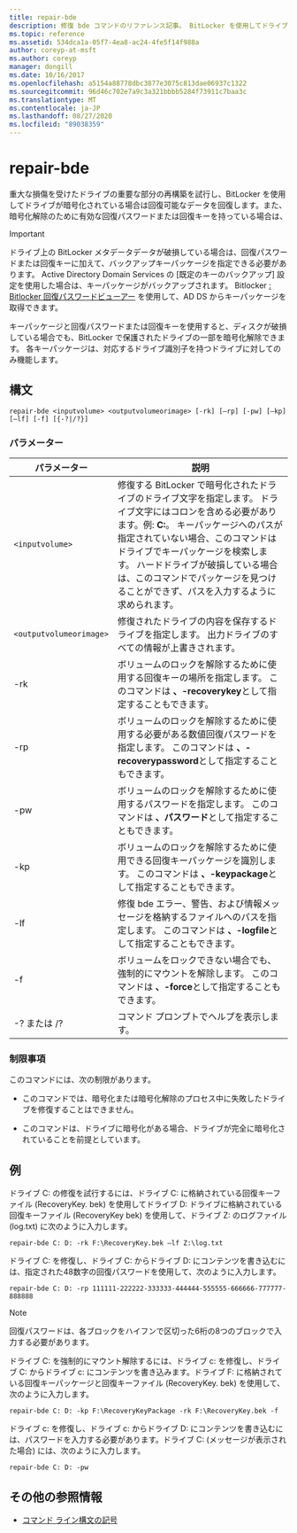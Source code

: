 ```yaml
---
title: repair-bde
description: 修復 bde コマンドのリファレンス記事。 BitLocker を使用してドライブが暗号化されている場合は、重大な損傷を受けたドライブの重要な部分を再構築し、回復可能なデータを回復することができます。
ms.topic: reference
ms.assetid: 534dca1a-05f7-4ea8-ac24-4fe5f14f988a
author: coreyp-at-msft
ms.author: coreyp
manager: dongill
ms.date: 10/16/2017
ms.openlocfilehash: a5154a88778dbc3877e3075c813dae06937c1322
ms.sourcegitcommit: 96d46c702e7a9c3a321bbbb5284f73911c7baa3c
ms.translationtype: MT
ms.contentlocale: ja-JP
ms.lasthandoff: 08/27/2020
ms.locfileid: "89038359"
---
```

# <a name="repair-bde"></a>repair-bde

重大な損傷を受けたドライブの重要な部分の再構築を試行し、BitLocker を使用してドライブが暗号化されている場合は回復可能なデータを回復します。また、暗号化解除のために有効な回復パスワードまたは回復キーを持っている場合は、

> [!IMPORTANT]
> ドライブ上の BitLocker メタデータデータが破損している場合は、回復パスワードまたは回復キーに加えて、バックアップキーパッケージを指定できる必要があります。 Active Directory Domain Services の [既定のキーのバックアップ] 設定を使用した場合は、キーパッケージがバックアップされます。 Bitlocker [: Bitlocker 回復パスワードビューアー](https://docs.microsoft.com/windows/security/information-protection/bitlocker/bitlocker-use-bitlocker-recovery-password-viewer) を使用して、AD DS からキーパッケージを取得できます。
>
> キーパッケージと回復パスワードまたは回復キーを使用すると、ディスクが破損している場合でも、BitLocker で保護されたドライブの一部を暗号化解除できます。 各キーパッケージは、対応するドライブ識別子を持つドライブに対してのみ機能します。

## <a name="syntax"></a>構文

```
repair-bde <inputvolume> <outputvolumeorimage> [-rk] [–rp] [-pw] [–kp] [–lf] [-f] [{-?|/?}]
```

### <a name="parameters"></a>パラメーター

| パラメーター | 説明 |
|--|--|
| `<inputvolume>` | 修復する BitLocker で暗号化されたドライブのドライブ文字を指定します。 ドライブ文字にはコロンを含める必要があります。例: **C:**。 キーパッケージへのパスが指定されていない場合、このコマンドはドライブでキーパッケージを検索します。 ハードドライブが破損している場合は、このコマンドでパッケージを見つけることができず、パスを入力するように求められます。 |
| `<outputvolumeorimage>` | 修復されたドライブの内容を保存するドライブを指定します。 出力ドライブのすべての情報が上書きされます。 |
| -rk | ボリュームのロックを解除するために使用する回復キーの場所を指定します。 このコマンドは **、-recoverykey**として指定することもできます。 |
| -rp | ボリュームのロックを解除するために使用する必要がある数値回復パスワードを指定します。 このコマンドは **、-recoverypassword**として指定することもできます。 |
| -pw | ボリュームのロックを解除するために使用するパスワードを指定します。 このコマンドは **、パスワード**として指定することもできます。 |
| -kp | ボリュームのロックを解除するために使用できる回復キーパッケージを識別します。 このコマンドは **、-keypackage**として指定することもできます。 |
| -lf | 修復 bde エラー、警告、および情報メッセージを格納するファイルへのパスを指定します。 このコマンドは **、-logfile**として指定することもできます。 |
| -f | ボリュームをロックできない場合でも、強制的にマウントを解除します。 このコマンドは **、-force**として指定することもできます。 |
| -? または /? | コマンド プロンプトでヘルプを表示します。 |

### <a name="limitations"></a>制限事項

このコマンドには、次の制限があります。

- このコマンドでは、暗号化または暗号化解除のプロセス中に失敗したドライブを修復することはできません。

- このコマンドは、ドライブに暗号化がある場合、ドライブが完全に暗号化されていることを前提としています。

## <a name="examples"></a>例

ドライブ C: の修復を試行するには、ドライブ C: に格納されている回復キーファイル (RecoveryKey. bek) を使用してドライブ D: ドライブに格納されている回復キーファイル (RecoveryKey bek) を使用して、ドライブ Z: のログファイル (log.txt) に次のように入力します。

```
repair-bde C: D: -rk F:\RecoveryKey.bek –lf Z:\log.txt
```

ドライブ C: を修復し、ドライブ C: からドライブ D: にコンテンツを書き込むには、指定された48数字の回復パスワードを使用して、次のように入力します。

```
repair-bde C: D: -rp 111111-222222-333333-444444-555555-666666-777777-888888
```

>[!NOTE]
> 回復パスワードは、各ブロックをハイフンで区切った6桁の8つのブロックで入力する必要があります。

ドライブ C: を強制的にマウント解除するには、ドライブ c: を修復し、ドライブ C: からドライブ c: にコンテンツを書き込みます。ドライブ F: に格納されている回復キーパッケージと回復キーファイル (RecoveryKey. bek) を使用して、次のように入力します。

```
repair-bde C: D: -kp F:\RecoveryKeyPackage -rk F:\RecoveryKey.bek -f
```

ドライブ c: を修復し、ドライブ c: からドライブ D: にコンテンツを書き込むには、パスワードを入力する必要があります。ドライブ C: (メッセージが表示された場合) には、次のように入力します。

```
repair-bde C: D: -pw
```

## <a name="additional-references"></a>その他の参照情報

- [コマンド ライン構文の記号](command-line-syntax-key.md)
